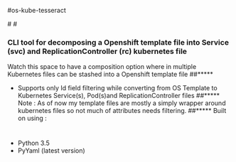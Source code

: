#os-kube-tesseract
<head>
<title>os-kube-tesseract :: A CLI based tool for transforming Openshift template files to Kubernetes file(s)</title>
<meta name='keywords' content='openshift, kubernetes, transform templates, tesseract, decompose template files, osaka'>
</head>
#
#
<h3>CLI tool for decomposing a Openshift template file into Service (svc) and ReplicationController (rc) kubernetes file
</h3>

Watch this space to have a composition option where in multiple Kubernetes files can be stashed into a Openshift template file
##*****
 - Supports only Id field filtering while converting from OS Template to Kubernetes Service(s), Pod(s)and ReplicationController files
##*****
Note : As of now my template files are mostly a simply wrapper around kubernetes files so not much of attributes needs filtering.
##*****
Built on using :
#
   - Python 3.5
   - PyYaml (latest version)
